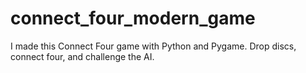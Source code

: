 # connect_four_modern_game
I made this Connect Four game with Python and Pygame. Drop discs, connect four, and challenge the AI. 
